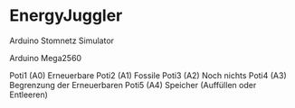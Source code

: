 # EnergyJuggler
Arduino Stomnetz Simulator

Arduino Mega2560

Poti1 (A0) Erneuerbare
Poti2 (A1) Fossile
Poti3 (A2) Noch nichts
Poti4 (A3) Begrenzung der Erneuerbaren
Poti5 (A4) Speicher (Auffüllen oder Entleeren)

